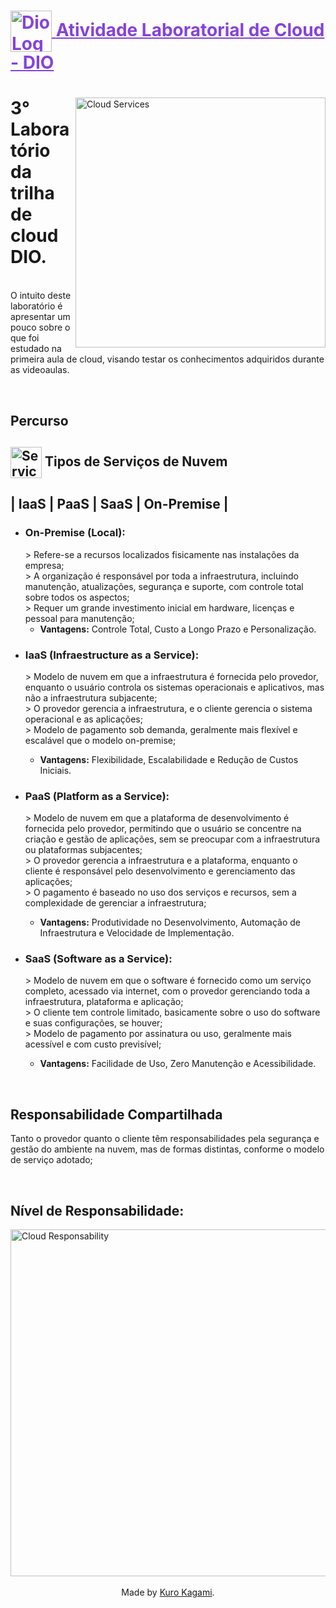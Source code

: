 <h1>
    <a href="https://www.dio.me/" style="color:8542DB">
     <img align="center" alt="Dio Logo" width="66px" src="https://i.imgur.com/AfmnzbO.png">
    <span>Atividade Laboratorial de Cloud - DIO</span></a>
</h1>

<main>
<img align="right" alt="Cloud Services" height="400" src="https://i.imgur.com/KZTi9ol.png">
<p align="justify"><h1> 3° Laboratório da trilha de cloud DIO.</h1>
<br/>
O intuito deste laboratório é apresentar um pouco sobre o que foi estudado na primeira aula de cloud, visando testar os conhecimentos adquiridos durante as videoaulas.
</p>
</main>

<article>
<br/>
<h1>Percurso</h1>

<h2>
    <img align="center" alt="Services Logo" width="50px" src="https://i.imgur.com/A7xWaQT.png"> Tipos de Serviços de Nuvem
</h2>

<h2>| IaaS | PaaS | SaaS | On-Premise |</h2>
<ul>
    <li><h3 align="justify"> On-Premise (Local):</h3>
    > Refere-se a recursos localizados fisicamente nas instalações da empresa; 
    <br/> 
    > A organização é responsável por toda a infraestrutura, incluindo manutenção, atualizações, segurança e suporte, com controle total sobre todos os aspectos; 
    <br/> 
    > Requer um grande investimento inicial em hardware, licenças e pessoal para manutenção; 
    <ul><li><strong>Vantagens:</strong> Controle Total, Custo a Longo Prazo e Personalização.</li></ul>
    </li> 
    <li><h3 align="justify"> IaaS (Infraestructure as a Service):</h3>
    > Modelo de nuvem em que a infraestrutura é fornecida pelo provedor, enquanto o usuário controla os sistemas operacionais e aplicativos, mas não a infraestrutura subjacente; 
    <br/> 
    > O provedor gerencia a infraestrutura, e o cliente gerencia o sistema operacional e as aplicações; 
    <br/> 
    > Modelo de pagamento sob demanda, geralmente mais flexível e escalável que o modelo on-premise;
    </li><ul><li><strong>Vantagens:</strong> Flexibilidade, Escalabilidade e Redução de Custos Iniciais.</li></ul>
    <li><h3 align="justify"> PaaS (Platform as a Service):</h3>
    > Modelo de nuvem em que a plataforma de desenvolvimento é fornecida pelo provedor, permitindo que o usuário se concentre na criação e gestão de aplicações, sem se preocupar com a infraestrutura ou plataformas subjacentes;
    <br/> 
    > O provedor gerencia a infraestrutura e a plataforma, enquanto o cliente é responsável pelo desenvolvimento e gerenciamento das aplicações; 
    <br/> 
    > O pagamento é baseado no uso dos serviços e recursos, sem a complexidade de gerenciar a infraestrutura;
    </li>
        <ul>
            <li><strong>Vantagens:</strong> Produtividade no Desenvolvimento, Automação de Infraestrutura e Velocidade de Implementação.</li>
        </ul>
    <li>
    <h3 align="justify"> SaaS (Software as a Service):</h3>
    > Modelo de nuvem em que o software é fornecido como um serviço completo, acessado via internet, com o provedor gerenciando toda a infraestrutura, plataforma e aplicação;
    <br/> 
    > O cliente tem controle limitado, basicamente sobre o uso do software e suas configurações, se houver; 
    <br/> 
    > Modelo de pagamento por assinatura ou uso, geralmente mais acessível e com custo previsível;
    </li><ul><li><strong>Vantagens:</strong> Facilidade de Uso, Zero Manutenção e Acessibilidade.</li></ul>
</ul>

<br/>

<h2>Responsabilidade Compartilhada</h2>
<p>Tanto o provedor quanto o cliente têm responsabilidades pela segurança e gestão do ambiente na nuvem, mas de formas distintas, conforme o modelo de serviço adotado;</p>
<br/>
<p><h1><strong>Nível de Responsabilidade:</strong></h1></p>
<img src="https://i.imgur.com/bi5IDDX.png" alt="Cloud Responsability" height="555px">
</article>
  
<br />

<div align="center">Made by <a href="https://github.com/kurokagami/">Kuro Kagami</a>.</div>
